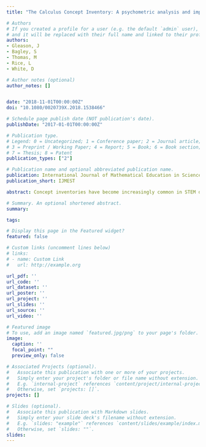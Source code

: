 ```yaml
---
title: "The Calculus Concept Inventory: A psychometric analysis and implications for use"

# Authors
# If you created a profile for a user (e.g. the default `admin` user), write the username (folder name) here
# and it will be replaced with their full name and linked to their profile.
authors:
- Gleason, J
- Bagley, S
- Thomas, M
- Rice, L
- White, D

# Author notes (optional)
author_notes: []


date: "2018-11-01T00:00:00Z"
doi: "10.1080/0020739X.2018.1538466"

# Schedule page publish date (NOT publication's date).
publishDate: "2017-01-01T00:00:00Z"

# Publication type.
# Legend: 0 = Uncategorized; 1 = Conference paper; 2 = Journal article;
# 3 = Preprint / Working Paper; 4 = Report; 5 = Book; 6 = Book section;
# 7 = Thesis; 8 = Patent
publication_types: ["2"]

# Publication name and optional abbreviated publication name.
publication: International Journal of Mathematical Education in Science and Technology
publication_short: IJMEST

abstract: Concept inventories have become increasingly common in STEM disciplines as a means of assessing student conceptual understanding on a given topic, and overall they have led to significant reform in the teaching and learning of content in their respective disciplines. In mathematics, the use of the Calculus Concept Inventory seems, anecdotally and based on a review of the literature, to be growing. Yet peer-reviewed literature on its development and psychometric properties is lacking. Using data from approximately 1800 students across four institutions, we analysed its content validity, internal structure validity, and reliability. We conclude that the data is consistent with a unidimensional model and that the instrument lacks sufficiently strong validity and reliability for its intended use. We therefore recommend the development of a new instrument to better measure conceptual understanding of calculus concepts based on a stronger theoretical framework.

# Summary. An optional shortened abstract.
summary:

tags:

# Display this page in the Featured widget?
featured: false

# Custom links (uncomment lines below)
# links:
# - name: Custom Link
#   url: http://example.org

url_pdf: ''
url_code: ''
url_dataset: ''
url_poster: ''
url_project: ''
url_slides: ''
url_source: ''
url_video: ''

# Featured image
# To use, add an image named `featured.jpg/png` to your page's folder.
image:
  caption: ''
  focal_point: ""
  preview_only: false

# Associated Projects (optional).
#   Associate this publication with one or more of your projects.
#   Simply enter your project's folder or file name without extension.
#   E.g. `internal-project` references `content/project/internal-project/index.md`.
#   Otherwise, set `projects: []`.
projects: []

# Slides (optional).
#   Associate this publication with Markdown slides.
#   Simply enter your slide deck's filename without extension.
#   E.g. `slides: "example"` references `content/slides/example/index.md`.
#   Otherwise, set `slides: ""`.
slides:
---
```

